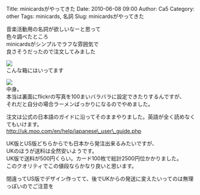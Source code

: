 Title: minicardsがやってきた
Date: 2010-06-08 09:00
Author: Ca5
Category: other
Tags: minicards, 名詞
Slug: minicardsがやってきた

音楽活動用の名詞が欲しいなーと思って  
色々調べたところ  
minicardsがシンプルでラフな雰囲気で  
良さそうだったので注文してみました

[![](http://farm2.static.flickr.com/1272/4674315367_6b1b772a7a_m.jpg)](http://www.flickr.com/photos/46200029@N06/4674315367/)  
こんな箱にはいってます

[![](http://farm5.static.flickr.com/4040/4674938844_bbe3ea5435_m.jpg)](http://www.flickr.com/photos/46200029@N06/4674938844/)  
中身。  
本当は裏面にflickrの写真を100まいバラバラに設定できたりするんですが、  
それだと自分の場合ラーメンばっかりになるのでやめました。

注文は公式の日本語のガイドに沿ってそのままやりました。英語が全く読めなくてもいけます。  
http://uk.moo.com/en/help/japanese\_user\_guide.php

UK版とUS版どちらからでも日本から発注出来るみたいですが、  
UKのほうが送料は全然安いようです。  
UK版で送料が500円くらい。カード100枚で総計2500円位かかりました。  
このクオリティでこの値段ならかなり良いと思います。

間違ってUS版でデザイン作ってて、後でUKからの発送に変えたいってのは無理っぽいのでご注意を
